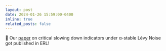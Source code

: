 ```yaml
---
layout: post
date: 2024-01-26 15:59:00-0400
inline: true
related_posts: false
---
```


:deciduous_tree: Our [paper](https://iopscience.iop.org/article/10.1088/1748-9326/ad1e80) on critical slowing down indicators under &#945;-stable Lévy Noise got published in ERL!
